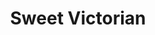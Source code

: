 ---
title: "Sweet Victorian"
url: /ciudad-autonoma-de-buenos-aires/sweet-victorian-alvarez-jonte/
shop: Allgemein
---
